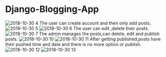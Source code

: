 ﻿# Django-Blogging-App
![2018-10-30 4](https://user-images.githubusercontent.com/21220767/47709278-e826fc00-dc55-11e8-90a8-dff98a2a4957.png)
The user can create account and then only add posts.
![2018-10-30 5](https://user-images.githubusercontent.com/21220767/47710207-389f5900-dc58-11e8-8159-54bc856032ed.png)
![2018-10-30 6](https://user-images.githubusercontent.com/21220767/47710233-49e86580-dc58-11e8-84d8-fe269df5492c.png)
The user can edit ,delete their posts.
![2018-10-30 7](https://user-images.githubusercontent.com/21220767/47710281-64224380-dc58-11e8-8ac7-a82ae2c0b679.png)
The admin manages the posts,can delete, edit and publish posts.
![2018-10-30 10](https://user-images.githubusercontent.com/21220767/47710913-fa0a9e00-dc59-11e8-9c77-9c2267b5aa5c.png)
![2018-10-30 11](https://user-images.githubusercontent.com/21220767/47710920-fd9e2500-dc59-11e8-9d35-b9a35ceaadc9.png)
After getting published,posts have their pushed time and date and there is no more option or publish.
![2018-10-30 12](https://user-images.githubusercontent.com/21220767/47711142-8321d500-dc5a-11e8-9296-c1d61ea7812f.png)
![2018-10-30 13](https://user-images.githubusercontent.com/21220767/47711169-946ae180-dc5a-11e8-9e15-55c2bd1cb6be.png)
